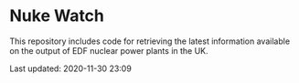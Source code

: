 # Nuke Watch

This repository includes code for retrieving the latest information available on the output of EDF nuclear power plants in the UK.

Last updated: 2020-11-30 23:09